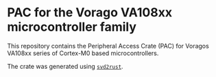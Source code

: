 # PAC for the Vorago VA108xx microcontroller family

This repository contains the Peripheral Access Crate (PAC) for
Voragos VA108xx series of Cortex-M0 based microcontrollers.

The crate was generated using [`svd2rust`](https://github.com/rust-embedded/svd2rust).
